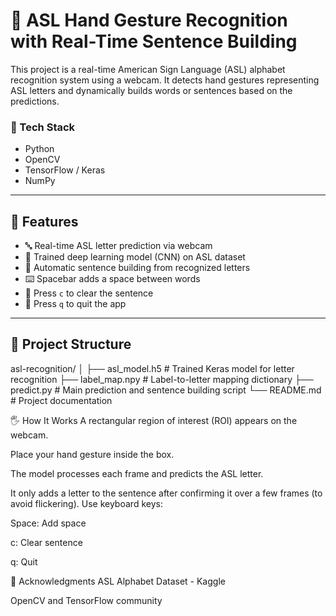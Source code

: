 # 🤟 ASL Hand Gesture Recognition with Real-Time Sentence Building

This project is a real-time American Sign Language (ASL) alphabet recognition system using a webcam. It detects hand gestures representing ASL letters and dynamically builds words or sentences based on the predictions.

### 🧠 Tech Stack

- Python
- OpenCV
- TensorFlow / Keras
- NumPy

---

## 📌 Features

- 🔤 Real-time ASL letter prediction via webcam
- 🧠 Trained deep learning model (CNN) on ASL dataset
- 🧾 Automatic sentence building from recognized letters
- ⌨️ Spacebar adds a space between words
- 🧹 Press `c` to clear the sentence
- 🛑 Press `q` to quit the app

---

## 📂 Project Structure

asl-recognition/
│
├── asl_model.h5 # Trained Keras model for letter recognition
├── label_map.npy # Label-to-letter mapping dictionary
├── predict.py # Main prediction and sentence building script
└── README.md # Project documentation




🖐 How It Works
A rectangular region of interest (ROI) appears on the webcam.

Place your hand gesture inside the box.

The model processes each frame and predicts the ASL letter.

It only adds a letter to the sentence after confirming it over a few frames (to avoid flickering).
Use keyboard keys:

Space: Add space

c: Clear sentence

q: Quit

🙌 Acknowledgments
ASL Alphabet Dataset - Kaggle

OpenCV and TensorFlow community


